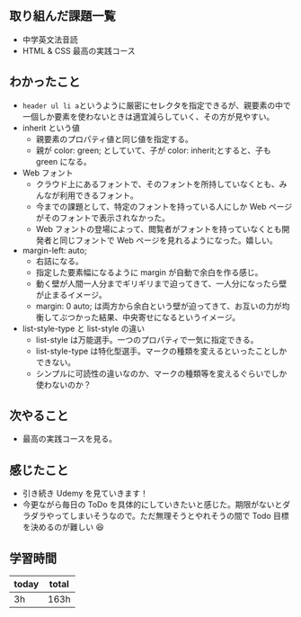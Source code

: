 ## 取り組んだ課題一覧

- 中学英文法音読
- HTML & CSS 最高の実践コース

## わかったこと

- `header ul li a`というように厳密にセレクタを指定できるが、親要素の中で一個しか要素を使わないときは適宜減らしていく、その方が見やすい。
- inherit という値
  - 親要素のプロパティ値と同じ値を指定する。
  - 親が color: green; としていて、子が color: inherit;とすると、子も green になる。
- Web フォント
  - クラウド上にあるフォントで、そのフォントを所持していなくとも、みんなが利用できるフォント。
  - 今までの課題として、特定のフォントを持っている人にしか Web ページがそのフォントで表示されなかった。
  - Web フォントの登場によって、閲覧者がフォントを持っていなくとも開発者と同じフォントで Web ページを見れるようになった。嬉しい。
- margin-left: auto;
  - 右詰になる。
  - 指定した要素幅になるように margin が自動で余白を作る感じ。
  - 動く壁が人間一人分までギリギリまで迫ってきて、一人分になったら壁が止まるイメージ。
  - margin: 0 auto; は両方から余白という壁が迫ってきて、お互いの力が均衡してぶつかった結果、中央寄せになるというイメージ。
- list-style-type と list-style の違い
  - list-style は万能選手。一つのプロパティで一気に指定できる。
  - list-style-type は特化型選手。マークの種類を変えるといったことしかできない。
  - シンプルに可読性の違いなのか、マークの種類等を変えるぐらいでしか使わないのか？

## 次やること

- 最高の実践コースを見る。

## 感じたこと

- 引き続き Udemy を見ていきます！
- 今更ながら毎日の ToDo を具体的にしていきたいと感じた。期限がないとダラダラやってしまいそうなので。ただ無理そうとやれそうの間で Todo 目標を決めるのが難しい 😆

## 学習時間

| today | total |
| ----- | ----- |
| 3h    | 163h  |

